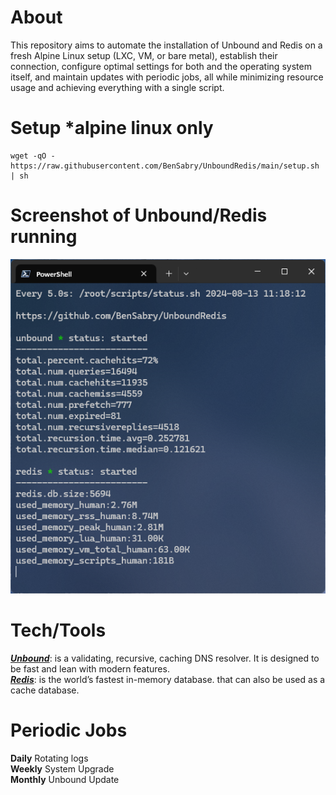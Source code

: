 # About
This repository aims to automate the installation of Unbound and Redis on a fresh Alpine Linux setup (LXC, VM, or bare metal), establish their connection, configure optimal settings for both and the operating system itself, and maintain updates with periodic jobs, all while minimizing resource usage and achieving everything with a single script.

# Setup *alpine linux only
```SHELL
wget -qO - https://raw.githubusercontent.com/BenSabry/UnboundRedis/main/setup.sh | sh
```

# Screenshot of Unbound/Redis running
![Screenshot of Unbound/Redis running.](https://github.com/BenSabry/UnboundRedis/blob/main/.github/assets/SS_monitor.sh.02.png?raw=true)

# Tech/Tools
<b>*[Unbound](https://www.nlnetlabs.nl/projects/unbound/about/)*</b>: is a validating, recursive, caching DNS resolver. It is designed to be fast and lean with modern features.<br />
<b>*[Redis](https://redis.io/about/)*</b>: is the world’s fastest in-memory database. that can also be used as a cache database.<br />

# Periodic Jobs
<b>Daily</b> Rotating logs<br />
<b>Weekly</b> System Upgrade<br />
<b>Monthly</b> Unbound Update<br />
